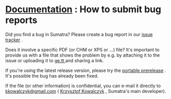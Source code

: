 # [Documentation](/docs/) : How to submit bug reports

Did you find a bug in Sumatra? Please create a bug report in our [issue tracker](https://github.com/sumatrapdfreader/sumatrapdf/issues) .

Does it involve a specific PDF (or CHM or XPS or ...) file? It's important to provide us with a file that shows the problem by e.g. by attaching it to the issue or uploading it to [ge.tt ](http://ge.tt/) and sharing a link.

If you're using the latest release version, please try the [portable prerelease](https://www.sumatrapdfreader.org/prerelease.html) . It's possible the bug has already been fixed.

If the file (or other information) is confidential, you can e-mail it directly to [kkowalczyk@gmail.com](mailto:kkowalczyk@gmail.com) ( [Krzysztof Kowalczyk](http://blog.kowalczyk.info/) , Sumatra's main developer).